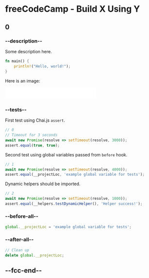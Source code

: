 # freeCodeCamp - Build X Using Y

## 0

### --description--

Some description here.

```rust
fn main() {
    println!("Hello, world!");
}
```

Here is an image:

<img src="../../images/fcc_primary_large.png" width="300px" />

### --tests--

First test using Chai.js `assert`.

```js
// 0
// Timeout for 3 seconds
await new Promise(resolve => setTimeout(resolve, 3000));
assert.equal(true, true);
```

Second test using global variables passed from `before` hook.

```js
// 1
await new Promise(resolve => setTimeout(resolve, 4000));
assert.equal(__projectLoc, 'example global variable for tests');
```

Dynamic helpers should be imported.

```js
// 2
await new Promise(resolve => setTimeout(resolve, 1000));
assert.equal(__helpers.testDynamicHelper(), 'Helper success!');
```

### --before-all--

```js
global.__projectLoc = 'example global variable for tests';
```

### --after-all--

```js
// Clean up
delete global.__projectLoc;
```

## --fcc-end--
